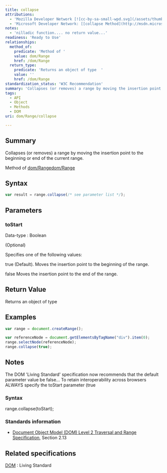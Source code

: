 ```yaml
---
title: collapse
attributions:
  - 'Mozilla Developer Network [![cc-by-sa-small-wpd.svg](/assets/thumb/8/8c/cc-by-sa-small-wpd.svg/120px-cc-by-sa-small-wpd.svg.png)](http://creativecommons.org/licenses/by-sa/3.0/us/): [[Range.collapse](https://developer.mozilla.org/en-US/docs/Web/API/Range.collapse) Article]'
  - 'Microsoft Developer Network: [[collapse Method](http://msdn.microsoft.com/en-us/library/ie/ff975439(v=vs.85).aspx) Article]'
notes:
  - 'nilladic function.... no return value...'
readiness: 'Ready to Use'
relationships:
  method_of:
    predicate: 'Method of '
    value: dom/Range
    href: /dom/Range
  return_type:
    predicate: 'Returns an object of type  '
    value: ''
    href: /dom/Range
standardization_status: 'W3C Recommendation'
summary: 'Collapses (or removes) a range by moving the insertion point to the beginning or end of the current range.'
tags:
  - API
  - Object
  - Methods
  - DOM
uri: dom/Range/collapse

---
```

## Summary

Collapses (or removes) a range by moving the insertion point to the beginning or end of the current range.

Method of [dom/Range](/dom/Range)[dom/Range](/dom/Range)

## Syntax

``` js
var result = range.collapse(/* see parameter list */);
```

## Parameters

### toStart

 Data-type
:   Boolean

(Optional)

Specifies one of the following values:

true (Default). Moves the insertion point to the beginning of the range.

false Moves the insertion point to the end of the range.

## Return Value

Returns an object of type

## Examples

``` js
var range = document.createRange();

var referenceNode = document.getElementsByTagName("div").item(0);
range.selectNode(referenceNode);
range.collapse(true);
```

## Notes

The DOM 'Living Standard' specification now recommends that the default parameter value be false... To retain interoperability across browsers ALWAYS specify the toStart parameter (true

### Syntax

range.collapse(toStart);

### Standards information

-   [Document Object Model (DOM) Level 2 Traversal and Range Specification](http://go.microsoft.com/fwlink/p/?linkid=182712), Section 2.13

## Related specifications

[DOM](http://dom.spec.whatwg.org/#dom-range-collapse)
:   Living Standard
